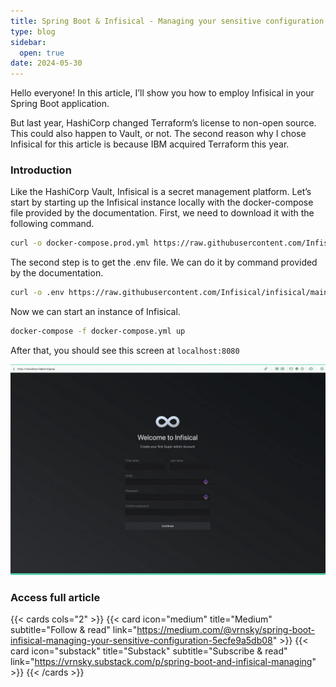 ```yaml
---
title: Spring Boot & Infisical - Managing your sensitive configuration
type: blog
sidebar:
  open: true
date: 2024-05-30
---
```


Hello everyone! In this article, I’ll show you how to employ
Infisical in your Spring Boot application.

But last year, HashiCorp changed Terraform’s license to non-open source. 
This could also happen to Vault, or not.
The second reason why I chose Infisical for this article is because
IBM acquired Terraform this year.

### Introduction
Like the HashiCorp Vault, Infisical is a secret management platform.
Let’s start by starting up the Infisical instance locally with the docker-compose 
file provided by the documentation. First, we need to download it with the following command.

```bash
curl -o docker-compose.prod.yml https://raw.githubusercontent.com/Infisical/infisical/main/docker-compose.prod.yml
```

The second step is to get the .env file.
We can do it by command provided by the documentation.
```bash
curl -o .env https://raw.githubusercontent.com/Infisical/infisical/main/.env.example
```

Now we can start an instance of Infisical.
```bash
docker-compose -f docker-compose.yml up
```

After that, you should see this screen at `localhost:8080`

![Infisical](infisical-1.png "Login page")

### Access full article
{{< cards cols="2" >}}
{{< card icon="medium" title="Medium" subtitle="Follow & read" link="https://medium.com/@vrnsky/spring-boot-infisical-managing-your-sensitive-configuration-5ecfe9a5db08" >}}
{{< card icon="substack" title="Substack" subtitle="Subscribe & read" link="https://vrnsky.substack.com/p/spring-boot-and-infisical-managing" >}}
{{< /cards >}}
